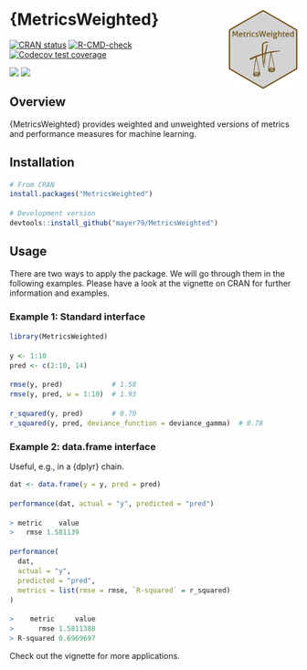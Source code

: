 # {MetricsWeighted} <a href='https://github.com/mayer79/MetricsWeighted'><img src='man/figures/logo.png' align="right" height="139"/></a>

<!-- badges: start -->

[![CRAN status](http://www.r-pkg.org/badges/version/MetricsWeighted)](https://cran.r-project.org/package=MetricsWeighted)
[![R-CMD-check](https://github.com/mayer79/MetricsWeighted/actions/workflows/R-CMD-check.yaml/badge.svg)](https://github.com/mayer79/MetricsWeighted/actions)
[![Codecov test coverage](https://codecov.io/gh/mayer79/MetricsWeighted/graph/badge.svg)](https://app.codecov.io/gh/mayer79/MetricsWeighted?branch=main)

[![](https://cranlogs.r-pkg.org/badges/MetricsWeighted)](https://cran.r-project.org/package=MetricsWeighted) 
[![](https://cranlogs.r-pkg.org/badges/grand-total/MetricsWeighted?color=orange)](https://cran.r-project.org/package=MetricsWeighted)

<!-- badges: end -->

## Overview

{MetricsWeighted} provides weighted and unweighted versions of metrics and performance measures for machine learning.

## Installation

```r
# From CRAN
install.packages("MetricsWeighted")

# Development version
devtools::install_github("mayer79/MetricsWeighted")
```

## Usage

There are two ways to apply the package. We will go through them in the following examples. Please have a look at the vignette on CRAN for further information and examples. 

### Example 1: Standard interface

``` r
library(MetricsWeighted)

y <- 1:10
pred <- c(2:10, 14)

rmse(y, pred)            # 1.58
rmse(y, pred, w = 1:10)  # 1.93

r_squared(y, pred)       # 0.70
r_squared(y, pred, deviance_function = deviance_gamma)  # 0.78

```

### Example 2: data.frame interface

Useful, e.g., in a {dplyr} chain.

``` r
dat <- data.frame(y = y, pred = pred)

performance(dat, actual = "y", predicted = "pred")

> metric    value
>   rmse 1.581139

performance(
  dat, 
  actual = "y", 
  predicted = "pred", 
  metrics = list(rmse = rmse, `R-squared` = r_squared)
)

>    metric     value
>      rmse 1.5811388
> R-squared 0.6969697
```

Check out the vignette for more applications.
